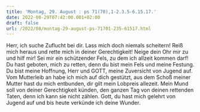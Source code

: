 ```yaml
---
title: 'Montag, 29. August : ps 71(70),1-2.3.5-6.15.17.'
date: 2022-08-29T07:42:00.001+02:00
draft: false
url: /2022/08/montag-29-august-ps-71701-235-61517.html
---
```


Herr, ich suche Zuflucht bei dir. Lass mich doch niemals scheitern! Reiß mich heraus und rette mich in deiner Gerechtigkeit! Neige dein Ohr mir zu und hilf mir! Sei mir ein schützender Fels, zu dem ich allzeit kommen darf! Du hast geboten, mich zu retten, denn du bist mein Fels und meine Festung. Du bist meine Hoffnung, Herr und GOTT, meine Zuversicht von Jugend auf. Vom Mutterleib an habe ich mich auf dich gestützt, aus dem Schoß meiner Mutter hast du mich entbunden, dir gilt mein Lobpreis allezeit. Mein Mund soll von deiner Gerechtigkeit künden, den ganzen Tag von deinen rettenden Taten, denn ich kann sie nicht zählen. Gott, du hast mich gelehrt von Jugend auf und bis heute verkünde ich deine Wunder.